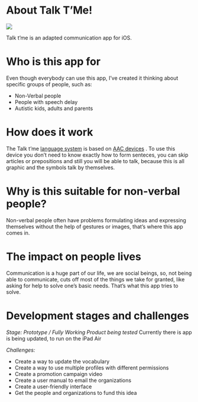 # About Talk T’Me!
![](https://i.imgur.com/a6YCk0V.png)

Talk t’me is an adapted communication app for iOS.
# Who is this app for
Even though everybody can use this app, I’ve created it thinking about specific groups of people, such as:
* Non-Verbal people
* People with speech delay
* Autistic kids, adults and parents
# How does it work
The Talk t’me  [language system](https://en.wikipedia.org/wiki/Augmentative_and_alternative_communication#/media/File:Sample_page_from_AAC_communication_book.png)  is based on  [AAC devices](https://en.wikipedia.org/wiki/Augmentative_and_alternative_communication#/media/File:Minimo.jpg) .
To use this device you don’t need to know exactly how to form senteces, you can skip articles or prepositions and still you will be able to talk, because this is all graphic and the symbols talk by themselves.
# Why is this suitable for non-verbal people?
Non-verbal people often have problems formulating ideas and expressing themselves without the help of gestures or images, that’s where this app comes in.
# The impact on people lives
Communication is a huge part of our life, we are social beings, so, not being able to communicate, cuts off most of the things we take for granted, like asking for help to solve one’s basic needs.
That’s what this app tries to solve.

# Development stages and challenges
*_Stage: Prototype / Fully Working Product being tested_*
Currently there is app is being updated, to run on the iPad Air

*_Challenges:_*
* Create a way to update the vocabulary
* Create a way to use multiple profiles with different permissions
* Create a promotion campaign video
* Create a user manual to email the organizations
* Create a user-friendly interface
* Get the people and organizations to fund this idea
